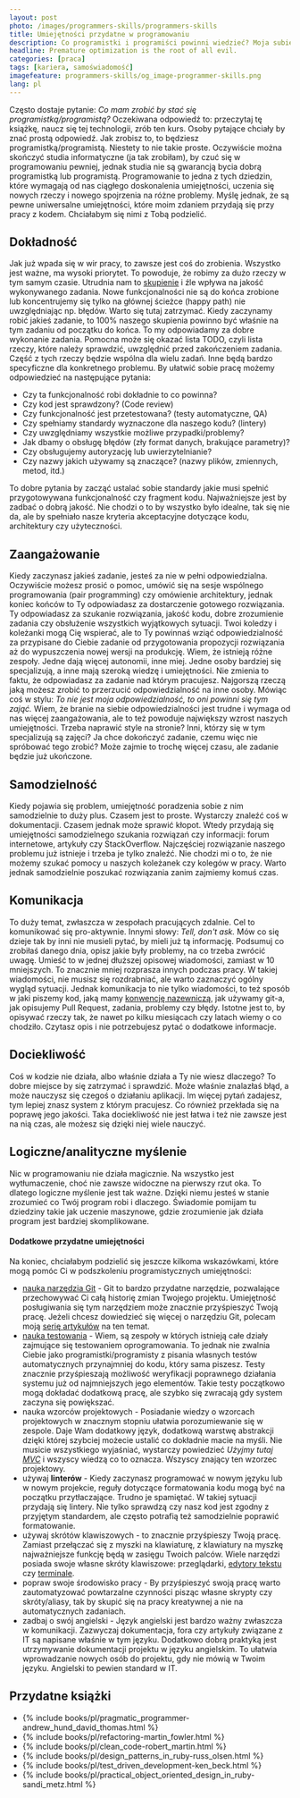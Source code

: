 ```yaml
---
layout: post
photo: /images/programmers-skills/programmers-skills
title: Umiejętności przydatne w programowaniu
description: Co programistki i programiści powinni wiedzieć? Moja subiektywna opinia.
headline: Premature optimization is the root of all evil.
categories: [praca]
tags: [kariera, samoświadomość]
imagefeature: programmers-skills/og_image-programmer-skills.png
lang: pl
---
```


Często dostaje pytanie: _Co mam zrobić by stać się programistką/programistą?_ Oczekiwana odpowiedź to: przeczytaj tę książkę, naucz się tej technologii, zrób ten kurs. Osoby pytające chciały by znać prostą odpowiedź. Jak zrobisz to, to będziesz programistką/programistą. Niestety to nie takie proste. Oczywiście można skończyć studia informatyczne (ja tak zrobiłam), by czuć się w programowaniu pewniej, jednak studia nie są gwarancją bycia dobrą programistką lub programistą. Programowanie to jedna z tych dziedzin, które wymagają od nas ciągłego doskonalenia umiejętności, uczenia się nowych rzeczy i nowego spojrzenia na różne problemy. Myślę jednak, że są pewne uniwersalne umiejętności, które moim zdaniem przydają się przy pracy z kodem. Chciałabym się nimi z Tobą podzielić.

## Dokładność

Jak już wpada się w wir pracy, to zawsze jest coś do zrobienia. Wszystko jest ważne, ma wysoki priorytet. To powoduje, że robimy za dużo rzeczy w tym samym czasie. Utrudnia nam to <a href="{{ site.baseurl }}/how-to-focus" title="Jak się skupić?">skupienie</a> i źle wpływa na jakość wykonywanego zadania. Nowe funkcjonalności nie są do końca zrobione lub koncentrujemy się tylko na głównej ścieżce (happy path) nie uwzględniając np. błędów. Warto się tutaj zatrzymać. Kiedy zaczynamy robić jakieś zadanie, to 100% naszego skupienia powinno być właśnie na tym zadaniu od początku do końca. To my odpowiadamy za dobre wykonanie zadania. Pomocna może się okazać lista TODO, czyli lista rzeczy, które należy sprawdzić, uwzględnić przed zakończeniem zadania. Część z tych rzeczy będzie wspólna dla wielu zadań. Inne będą bardzo specyficzne dla konkretnego problemu. By ułatwić sobie pracę możemy odpowiedzieć na następujące pytania:
- Czy ta funkcjonalność robi dokładnie to co powinna?
- Czy kod jest sprawdzony? (Code review)
- Czy funkcjonalność jest przetestowana? (testy automatyczne, QA)
- Czy spełniamy standardy wyznaczone dla naszego kodu? (lintery)
- Czy uwzględniamy wszystkie możliwe przypadki/problemy?
- Jak dbamy o obsługę błędów (zły format danych, brakujące parametry)?
- Czy obsługujemy autoryzację lub uwierzytelnianie?
- Czy nazwy jakich używamy są znaczące? (nazwy plików, zmiennych, metod, itd.)

To dobre pytania by zacząć ustalać sobie standardy jakie musi spełnić przygotowywana funkcjonalność czy fragment kodu. Najważniejsze jest by zadbać o dobrą jakość. Nie chodzi o to by wszystko było idealne, tak się nie da, ale by spełniało nasze kryteria akceptacyjne dotyczące kodu, architektury czy użyteczności.

## Zaangażowanie

Kiedy zaczynasz jakieś zadanie, jesteś za nie w pełni odpowiedzialna. Oczywiście możesz prosić o pomoc, umówić się na sesje wspólnego programowania (pair programming) czy omówienie architektury, jednak koniec końców to Ty odpowiadasz za dostarczenie gotowego rozwiązania. Ty odpowiadasz za szukanie rozwiązania, jakość kodu, dobre zrozumienie zadania czy obsłużenie wszystkich wyjątkowych sytuacji. Twoi koledzy i koleżanki mogą Cię wspierać, ale to Ty powinnaś wziąć odpowiedzialność za przypisane do Ciebie zadanie od przygotowania propozycji rozwiązania aż do wypuszczenia nowej wersji na produkcję. Wiem, że istnieją różne zespoły. Jedne dają więcej autonomii, inne miej. Jedne osoby bardziej się specjalizują, a inne mają szeroką wiedzę i umiejętności. Nie zmienia to faktu, że odpowiadasz za zadanie nad którym pracujesz. Najgorszą rzeczą jaką możesz zrobić to przerzucić odpowiedzialność na inne osoby. Mówiąc coś w stylu: _To nie jest moja odpowiedzialność, to oni powinni się tym zająć._ Wiem, że branie na siebie odpowiedzialności jest trudne i wymaga od nas więcej zaangażowania, ale to też powoduje największy wzrost naszych umiejętności. Trzeba naprawić style na stronie? Inni, którzy się w tym specjalizują są zajęci? Ja chce dokończyć zadanie, czemu więc nie spróbować tego zrobić? Może zajmie to trochę więcej czasu, ale zadanie będzie już ukończone.

## Samodzielność

Kiedy pojawia się problem, umiejętność poradzenia sobie z nim samodzielnie to duży plus. Czasem jest to proste. Wystarczy znaleźć coś w dokumentacji. Czasem jednak może sprawić kłopot. Wtedy przydają się umiejętności samodzielnego szukania rozwiązań czy informacji: forum internetowe, artykuły czy StackOverflow. Najczęściej rozwiązanie naszego problemu już istnieje i trzeba je tylko znaleźć. Nie chodzi mi o to, że nie możemy szukać pomocy u naszych koleżanek czy kolegów w pracy. Warto jednak samodzielnie poszukać rozwiązania zanim zajmiemy komuś czas.

## Komunikacja

To duży temat, zwłaszcza w zespołach pracujących zdalnie. Cel to komunikować się pro-aktywnie. Innymi słowy: _Tell, don't ask._ Mów co się dzieje tak by inni nie musieli pytać, by mieli już tą informację. Podsumuj co zrobiłaś danego dnia, opisz jakie były problemy, na co trzeba zwrócić uwagę. Umieść to w jednej dłuższej opisowej wiadomości, zamiast w 10 mniejszych. To znacznie mniej rozprasza innych podczas pracy. W takiej wiadomości, nie musisz się rozdrabniać, ale warto zaznaczyć ogólny wygląd sytuacji. Jednak komunikacja to nie tylko wiadomości, to też sposób w jaki piszemy kod, jaką mamy <a href="{{ site.baseurl }}/names-have-meaning" title="Jak tworzyć lepsze nazwy w kodzie?">konwencję nazewniczą</a>, jak używamy git-a, jak opisujemy Pull Request, zadania, problemy czy błędy. Istotne jest to, by opisywać rzeczy tak, że nawet po kilku miesiącach czy latach wiemy o co chodziło. Czytasz opis i nie potrzebujesz pytać o dodatkowe informacje.

## Dociekliwość

Coś w kodzie nie działa, albo właśnie działa a Ty nie wiesz dlaczego? To dobre miejsce by się zatrzymać i sprawdzić. Może właśnie znalazłaś błąd, a może nauczysz się czegoś o działaniu aplikacji. Im więcej pytań zadajesz, tym lepiej znasz system z którym pracujesz. Co również przekłada się na poprawę jego jakości. Taka dociekliwość nie jest łatwa i też nie zawsze jest na nią czas, ale możesz się dzięki niej wiele nauczyć.

## Logiczne/analityczne myślenie

Nic w programowaniu nie działa magicznie. Na wszystko jest wytłumaczenie, choć nie zawsze widoczne na pierwszy rzut oka. To dlatego logiczne myślenie jest tak ważne. Dzięki niemu jesteś w stanie zrozumieć co Twój program robi i dlaczego. Świadomie pomijam tu dziedziny takie jak uczenie maszynowe, gdzie zrozumienie jak działa program jest bardziej skomplikowane.

#### Dodatkowe przydatne umiejętności

Na koniec, chciałabym podzielić się jeszcze kilkoma wskazówkami, które mogą pomóc Ci w podszkoleniu programistycznych umiejętności:
- <a href="{{ site.baseurl }}/what-is-git" title="Czym jest Git?">nauka narzędzia Git</a> - Git to bardzo przydatne narzędzie, pozwalające przechowywać Ci całą historię zmian Twojego projektu. Umiejętność posługiwania się tym narzędziem może znacznie przyśpieszyć Twoją pracę. Jeżeli chcesz dowiedzieć się więcej o narzędziu Git, polecam moją <a href="{{ site.baseurl }}/kategoria/git" title="Artykuły na temat narzędzia Git">serię artykułów</a> na ten temat.
- <a href="{{ site.baseurl }}/tdd-basic" title="Test-Driven Development dla początkujących">nauka testowania</a> - Wiem, są zespoły w których istnieją całe działy zajmujące się testowaniem oprogramowania. To jednak nie zwalnia Ciebie jako programistki/programisty z pisania własnych testów automatycznych przynajmniej do kodu, który sama piszesz. Testy znacznie przyśpieszają możliwość weryfikacji poprawnego działania systemu już od najmniejszych jego elementów. Takie testy początkowo mogą dokładać dodatkową pracę, ale szybko się zwracają gdy system zaczyna się powiększać.
- nauka wzorców projektowych - Posiadanie wiedzy o wzorcach projektowych w znacznym stopniu ułatwia porozumiewanie się w zespole. Daje Wam dodatkowy język, dodatkową warstwę abstrakcji dzięki której szybciej możecie ustalić co dokładnie macie na myśli. Nie musicie wszystkiego wyjaśniać, wystarczy powiedzieć _Użyjmy tutaj <a href="{{ site.baseurl }}/mvc-design-pattern" title="Wprowadzenie do wzorca projektowego Model-View-Controller">MVC</a>_ i wszyscy wiedzą co to oznacza. Wszyscy znający ten wzorzec projektowy.
- używaj **linterów** - Kiedy zaczynasz programować w nowym języku lub w nowym projekcie, reguły dotyczące formatowania kodu mogą być na początku przytłaczające. Trudno je spamiętać. W takiej sytuacji przydają się lintery. Nie tylko sprawdzą czy nasz kod jest zgodny z przyjętym standardem, ale często potrafią też samodzielnie poprawić formatowanie.
- używaj skrótów klawiszowych - to znacznie przyśpieszy Twoją pracę. Zamiast przełączać się z myszki na klawiaturę, z klawiatury na myszkę najważniejsze funkcję będą w zasięgu Twoich palców. Wiele narzędzi posiada swoje własne skróty klawiszowe: przeglądarki, <a href="{{ site.baseurl }}/visual-studio-code" title="Visual Studio Code - skróty klawiszowe">edytory tekstu</a> czy <a href="{{ site.baseurl }}/guake-terminal" title="Guake terminal - skróty klawiszowe">terminale</a>.
- popraw swoje środowisko pracy - By przyśpieszyć swoją pracę warto zautomatyzować powtarzalne czynności pisząc własne skrypty czy skróty/aliasy, tak by skupić się na pracy kreatywnej a nie na automatycznych zadaniach.
- zadbaj o swój angielski - Język angielski jest bardzo ważny zwłaszcza w komunikacji. Zazwyczaj dokumentacja, fora czy artykuły związane z IT są napisane właśnie w tym języku. Dodatkowo dobrą praktyką jest utrzymywanie dokumentacji projektu w języku angielskim. To ułatwia wprowadzanie nowych osób do projektu, gdy nie mówią w Twoim języku. Angielski to pewien standard w IT.

## Przydatne książki
- {% include books/pl/pragmatic_programmer-andrew_hund_david_thomas.html %}
- {% include books/pl/refactoring-martin_fowler.html %}
- {% include books/pl/clean_code-robert_martin.html %}
- {% include books/pl/design_patterns_in_ruby-russ_olsen.html %}
- {% include books/pl/test_driven_development-ken_beck.html %}
- {% include books/pl/practical_object_oriented_design_in_ruby-sandi_metz.html %}
